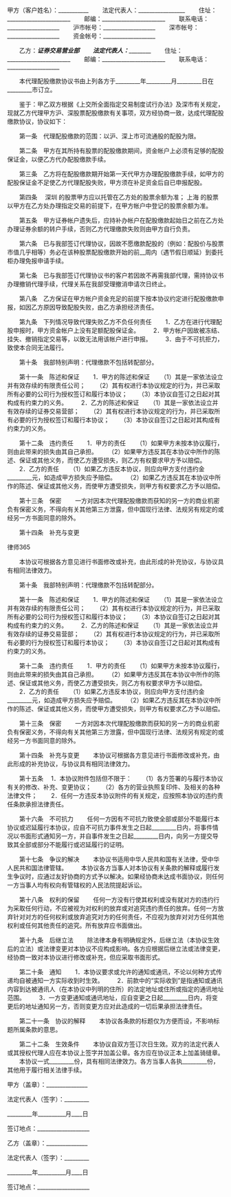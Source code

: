 
 甲方（客户姓名）：___________
　　法定代表人：_________________
　　住址：_______________________
　　邮编：_______________________
　　联系电话：___________________
　　沪市帐号：___________________
　　深市帐号：___________________
　　资金帐号：___________________


　　乙方：_________证券交易营业部
　　法定代表人：_________________
　　住址：_______________________
　　邮编：_______________________
　　联系电话：___________________


　　本代理配股缴款协议书由上列各方于_________年_________月_________日在_________市订立。


　　鉴于：甲乙双方根据《上交所全面指定交易制度试行办法》及深市有关规定，现就乙方代理甲方沪、深股票配股缴款有关事项，双方经协商一致，达成代理配股缴款协议，协议如下：


　　第一条　代理配股缴款的范围：以沪、深上市可流通股的配股为限。


　　第二条　甲方在其所持有股票的配股缴款期间，资金帐户上必须有足够的配股保证金，以便乙方代办配股缴款手续。


　　第三条　乙方将在配股缴款期开始第一天代甲方办理配股缴款手续，如甲方的配股保证金不足使乙方代理配股失败，甲方须在补足资金后自已申报配股。


　　第四条　
深圳
的股票甲方应以托管在乙方处的股票余额为准；
上海
的股票以甲方在乙方处办理指定交易的前提下，在甲方帐户中登记的股票余额为准。


　　第五条　甲方证券帐户遗失后，应持补办帐户在配股缴款起始日之前在乙方处办理证券余额的转户手续，否则乙方代理缴款失败则由甲方自行负责。


　　第六条　已与我部签订代理协议，因故不愿缴款配股的（例如：配股价与股票市值几乎相等）务必在该种股票配股缴款开始的前__周内（遇节假日顺延）到委托柜办理免报申请手续。


　　第七条　已与我部签订代理协议书的客户若因故不再需我部代理，需持协议书办理撤销代理手续，代理关系在我部受理撤消申请次日终止。


　　第八条　乙方保证在甲方帐户资金充足的前提下按本协议约定进行配股缴款申报，如因乙方原因导致配股失败，由乙方承担经济责任。


　　第九条　下列情况导致代理失败乙方不负任何责任
　　1．乙方在进行代理配股申报时，甲方资金帐户上没有足额配股保证金。
　　2．甲方帐户因故被冻结、挂失、撤销指定交易等，以致无法用该帐户进行申报。
　　3．由于不可抗拒力，致使本合同无法履行。


　　第十条　我部特别声明：代理缴款不包括转配部分。


　　第十一条　陈述和保证
　　1．甲方的陈述和保证
　　（1）其是一家依法设立并有效存续的有限责任公司；
　　（2）其有权进行本协议规定的行为，并已采取所有必要的公司行为授权签订和履行本协议；
　　（3）本协议自签订之日起对其构成有约束力的义务。
　　2．乙方的陈述和保证
　　（1）其是一家依法设立并有效存续的证券交易营部；
　　（2）其有权进行本协议规定的行为，并已采取所有必要的行为授权签订和履行本协议；
　　（3）本协议自签订之日起对其构成有约束力的义务。


　　第十二条　违约责任
　　1．甲方的责任
　　（1）如果甲方未按本协议履行，则由此带来的损失由其自己承担。
　　（2）如果甲方违反其在本协议中所作的陈述、保证或其他义务，而使乙方遭受损失，则乙方有权要求甲方予以赔偿。
　　2．乙方的责任
　　（1）如果乙方违反本协议，则应向甲方支付违约金_________元，如造成甲方损失应予赔偿。
　　（2）如果乙方违反其在本协议中所作的陈述、保证或其他义务，而使甲方遭受损失，则甲方有权要求乙方予以赔偿。


　　第十三条　保密
　　一方对因本次代理配股缴款而获知的另一方的商业机密负有保密义务，不得向有关其他第三方泄露，但中国现行法律、法规另有规定的或经另一方书面同意的除外。


　　第十四条　补充与变更




 
律师365






　　本协议可根据各方意见进行书面修改或补充，由此形成的补充协议，与协议具有相同法律效力。




　　第十条　我部特别声明：代理缴款不包括转配部分。


　　第十一条　陈述和保证
　　1．甲方的陈述和保证
　　（1）其是一家依法设立并有效存续的有限责任公司；
　　（2）其有权进行本协议规定的行为，并已采取所有必要的公司行为授权签订和履行本协议；
　　（3）本协议自签订之日起对其构成有约束力的义务。
　　2．乙方的陈述和保证
　　（1）其是一家依法设立并有效存续的证券交易营部；
　　（2）其有权进行本协议规定的行为，并已采取所有必要的行为授权签订和履行本协议；
　　（3）本协议自签订之日起对其构成有约束力的义务。


　　第十二条　违约责任
　　1．甲方的责任
　　（1）如果甲方未按本协议履行，则由此带来的损失由其自己承担。
　　（2）如果甲方违反其在本协议中所作的陈述、保证或其他义务，而使乙方遭受损失，则乙方有权要求甲方予以赔偿。
　　2．乙方的责任
　　（1）如果乙方违反本协议，则应向甲方支付违约金_________元，如造成甲方损失应予赔偿。
　　（2）如果乙方违反其在本协议中所作的陈述、保证或其他义务，而使甲方遭受损失，则甲方有权要求乙方予以赔偿。


　　第十三条　保密
　　一方对因本次代理配股缴款而获知的另一方的商业机密负有保密义务，不得向有关其他第三方泄露，但中国现行法律、法规另有规定的或经另一方书面同意的除外。


　　第十四条　补充与变更
　　本协议可根据各方意见进行书面修改或补充，由此形成的补充协议，与协议具有相同法律效力。


　　第十五条
  　1．本协议附件包括但不限于：
　　（1）各方签署的与履行本协议有关的修改、补充、变更协议；
　　（2）各方的营业执照复印件、及相关的各种法律文件；
　　2．任何一方违反本协议附件的有关规定，应按照本协议的违约责任条款承担法律责任。


　　第十六条　不可抗力
　　任何一方因有不可抗力致使全部或部分不能履行本协议或迟延履行本协议，应自不可抗力事件发生之日起_________日内，将事件情况以书面形式通知另一方，并自事件发生之日起_________日内，向另一方提交导致其全部或部分不能履行或迟延履行的证明。


　　第十七条　争议的解决
　　本协议书适用中华人民共和国有关法律，受中华人民共和国法律管辖。
　　本协议各方当事人对本协议有关条款的解释或履行发生争议时，应通过友好协商的方式予以解决。如果经协商未达成书面协议，则任何一方当事人均有权向有管辖权的人民法院提起诉讼。


　　第十八条　权利的保留
　　任何一方没有行使其权利或没有就对方的违约行为采取任何行动，不应被视为对权利的放弃或对追究违约责任的放弃。任何一方放弃针对对方的任何权利或放弃追究对方的任何责任，不应视为放弃对对方任何其他权利或任何其他责任的追究。所有放弃应书面做出。


　　第十九条　后继立法
　　除法律本身有明确规定外，后继立法（本协议生效后的立法）或法律变更对本协议不应构成影响。各方应根据后继立法或法律变更，经协商一致对本协议进行修改或补充，但应采取书面形式。


　　第二十条　通知
　　1．本协议要求或允许的通知或通讯，不论以何种方式传递均自被通知一方实际收到时生效。
　　2．前款中的“实际收到”是指通知或通讯内容到达被通讯人（在本协议中列明的住所）的法定地址或住所或指定的通讯地址范围。
　　3．一方变更通知或通讯地址，应自变更之日起_________日内，将变更后的地址通知另一方，否则变更方应对此造成的一切后果承担法律责任。


　　第二十一条　协议的解释
　　本协议各条款的标题仅为方便而设，不影响标题所属条款的意思。


　　第二十二条　生效条件
　　本协议自双方签订次日生效。双方的法定代表人或其授权代理人应在本协议上签字并加盖公章。各方应在协议正本上加盖骑缝章。
　　本协议一式_________份，具有相同法律效力。各方当事人各执_________份，其他用于履行相关法律手续。


 



 甲方（盖章）：_______________
 
法定代表人（签字）：_________
 
_________年__________月____日
 
签订地点：___________________
 


 

  乙方（盖章）：_______________
  
法定代表人（签字）：_________
  
_________年__________月____日
  
签订地点：___________________
  

 
  

 
  
 
   
 
   
 
    


    
 

    


    


    
 
 
   
 
  
 
 


